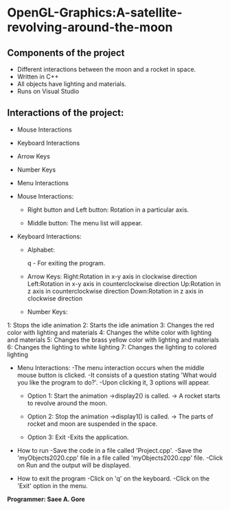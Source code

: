 # OpenGL-Graphics:A-satellite-revolving-around-the-moon

## Components of the project 

- Different interactions between the moon and a rocket in space.
- Written in C++ 
- All objects have lighting and materials.
- Runs on Visual Studio

## Interactions of the project:

- Mouse Interactions
- Keyboard Interactions
- Arrow Keys
- Number Keys
- Menu Interactions


- Mouse Interactions: 

  - Right button and Left button: Rotation in a particular axis.

  - Middle button: The menu list will appear.

- Keyboard Interactions: 

  - Alphabet: 

    q - For exiting the program.

  - Arrow Keys: 
    Right:Rotation in x-y axis in clockwise direction
    Left:Rotation in x-y axis in counterclockwise direction
    Up:Rotation in z axis in counterclockwise direction
    Down:Rotation in z axis in clockwise direction

  - Number Keys:
 
 1: Stops the idle animation
 2: Starts the idle animation
 3: Changes the red color with lighting and materials
 4: Changes the white color with lighting and materials
 5: Changes the brass yellow color with lighting and materials
 6: Changes the lighting to white lighting
 7: Changes the lighting to colored lighting

- Menu Interactions: 
    -The menu interaction occurs when the middle mouse button is clicked.
    -It consists of a question stating 'What would you like the program to do?'.
    -Upon clicking it, 3 options will appear.

  - Option 1: Start the animation 
      ->display2() is called.
      -> A rocket starts to revolve around the moon.

  - Option 2: Stop the animation 
      ->display1() is called.
      -> The parts of rocket and moon are suspended in the space. 

  - Option 3: Exit 
      -Exits the application.
  
- How to run 
-Save the code in a file called 'Project.cpp'. 
-Save the 'myObjects2020.cpp' file in a file called 'myObjects2020.cpp' file.
-Click on Run and the output will be displayed.

- How to exit the program 
-Click on 'q' on the keyboard.
-Click on the 'Exit' option in the menu.

**Programmer: Saee A. Gore**
